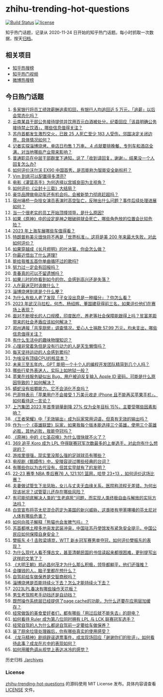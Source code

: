 # zhihu-trending-hot-questions

[![Build Status](https://github.com/justjavac/zhihu-trending-hot-questions/workflows/ci/badge.svg?branch=master)](https://github.com/justjavac/zhihu-trending-hot-questions/actions)
[![license](https://img.shields.io/github/license/justjavac/zhihu-trending-hot-questions)](https://github.com/justjavac/zhihu-trending-hot-questions/blob/master/LICENSE)

知乎热门话题，记录从 2020-11-24
日开始的知乎热门话题。每小时抓取一次数据，按天[归档](./archives)。

## 相关项目

- [知乎热搜榜](https://github.com/justjavac/zhihu-trending-top-search)
- [知乎热门视频](https://github.com/justjavac/zhihu-trending-hot-video)
- [微博热搜榜](https://github.com/justjavac/weibo-trending-hot-search)

## 今日热门话题

<!-- BEGIN -->
<!-- 最后更新时间 Mon Apr 17 2023 01:01:32 GMT+0800 (China Standard Time) -->

1. [多家银行将员工绩效薪酬追索扣回，有银行人均追回近 5 万元，「追薪」以后会常态化吗？](https://www.zhihu.com/question/595916455)
1. [云南某县干部公务接待提供并饮用百元白酒被处分，纪委回应「该县明确公务接待禁止饮酒」，哪些信息值得关注？](https://www.zhihu.com/question/595919977)
1. [苏丹首都发生激烈交火，已致 25 人死亡至少 183 人受伤，邻国决定关闭边界，具体情况如何？](https://www.zhihu.com/question/595912192)
1. [记者实探淄博烧烤，单店日均售 1 万串， 4 点就要排晚餐、专列车和酒店全满，对当地哪些产业带来影响？](https://www.zhihu.com/question/595939876)
1. [普通职员在中层干部群里下通知，说了「收到请回复，谢谢」，结果没一个人回复怎么办?](https://www.zhihu.com/question/595526596)
1. [如何评价沃尔沃 EX90 中国首秀，是否能称为智能安全新标杆？](https://www.zhihu.com/question/595956154)
1. [Vim 到底可以配置得多漂亮?](https://www.zhihu.com/question/26248191)
1. [电影《灌篮高手》为何选择以宫城良田为主视角？](https://www.zhihu.com/question/595855522)
1. [如何评价《尘封十三载》大结局？](https://www.zhihu.com/question/595962211)
1. [豪华品牌做电动车还有机会吗，会被新势力彻底赶超吗？](https://www.zhihu.com/question/595935056)
1. [宿州埇桥一杂技女演员表演时高空坠亡，反映出什么问题？事件后续处理进展如何？](https://www.zhihu.com/question/595931999)
1. [当一个很老实的员工开始顶撞领导，是什么原因?](https://www.zhihu.com/question/494123407)
1. [如果《原神》中的设定是神之眼破碎就会死亡，哪些角色放的位置会比较危险？](https://www.zhihu.com/question/584986692)
1. [2023 年上海车展哪些车值得看？](https://www.zhihu.com/question/594209163)
1. [特朗普称美元很快将不再是「世界标准」，这将是美 200 年来最大失败，对此如何评价？](https://www.zhihu.com/question/595779720)
1. [如果穿越成《长月烬明》的叶冰裳，你会怎么做？](https://www.zhihu.com/question/531915505)
1. [你最近悟出了什么道理?](https://www.zhihu.com/question/595361046)
1. [能给我推五首你单曲循环过的歌吗?](https://www.zhihu.com/question/595902065)
1. [努力过一定会有回报吗？](https://www.zhihu.com/question/595730354)
1. [青春真的可以不留遗憾吗？](https://www.zhihu.com/question/595625423)
1. [如果儿时的你看到如今的你，会感到高兴还是失落？](https://www.zhihu.com/question/595466173)
1. [人在最迷茫时该做什么？](https://www.zhihu.com/question/595521100)
1. [淄博烧烤到底是个什么梗？](https://www.zhihu.com/question/588049689)
1. [为什么有些人老了发现「子女没出息是一种福分」？你怎么看？](https://www.zhihu.com/question/594668461)
1. [2023 年武汉马拉松，何杰、杨绍辉、董国建获得前三名，如果评价他们在赛场上表现？](https://www.zhihu.com/question/595910477)
1. [面对不断增长的人口规模，印度医疗、养老等社会保障能跟得上吗？贫富差距带来的社会矛盾应该如何解决？](https://www.zhihu.com/question/595634951)
1. [郑州通报「共享厨房」调查情况，爱心人士捐款 57.99 万元，均未支出，哪些信息值得关注？](https://www.zhihu.com/question/595825215)
1. [有什么生活中的趣味物理知识？](https://www.zhihu.com/question/23019666)
1. [心理非常着急但是没有行动力的人是天生懒惰吗？](https://www.zhihu.com/question/483244051)
1. [每天坚持运动的人会感到累吗?](https://www.zhihu.com/question/595661391)
1. [为啥没有顶级CPU的核显本？](https://www.zhihu.com/question/595229500)
1. [未来三至五年内，GPT 能把一个十个人的编程开发团队精简到几个人吗？](https://www.zhihu.com/question/589904843)
1. [哪些行星外表迷人，实际上如地狱一般？](https://www.zhihu.com/question/595585754)
1. [苹果在线服务疑似出 Bug，用户被迫反复输入 Apple ID 密码，可能是什么原因导致的？如何解决？](https://www.zhihu.com/question/595952018)
1. [蟒蛇没有咀嚼能力，它不会消化不良吗？](https://www.zhihu.com/question/576460952)
1. [巴菲特表示「苹果用户不会接受 1 万美元收走 iPhone 且不能再买苹果手机」，如何看待这一言论？](https://www.zhihu.com/question/595349963)
1. [上汽集团 2023 年首季销量剧降 27% 仅为全年目标 15%，主要受哪些因素影响？](https://www.zhihu.com/question/595104014)
1. [《王者荣耀》中「无效输出」成为玩家常用词语，但真有无效的输出吗？](https://www.zhihu.com/question/595476486)
1. [作为一个《英雄联盟》玩家，如果我每个版本能选择三个英雄，使用三个英雄必胜，其他必败，我能夺冠吗？](https://www.zhihu.com/question/586398785)
1. [《原神》中的《七圣召唤》为什么很快就不火了？](https://www.zhihu.com/question/594289239)
1. [369 追平 Koro 成为 LPL 夺得联赛冠军次数最多的上单选手，对此你有什么想说的？](https://www.zhihu.com/question/595820165)
1. [游戏里很强，现实里没那么强的足球球员有哪些？](https://www.zhihu.com/question/444833941)
1. [电视剧《甄嬛传》中，安陵容说过哪些经典的台词？](https://www.zhihu.com/question/584220559)
1. [有哪些你以为古代没有，但其实早就有了的发明？](https://www.zhihu.com/question/588023318)
1. [22-23 赛季 NBA 季后赛76 人 121:101 篮网，哈登 23+13 ，如何评价这场比赛？](https://www.zhihu.com/question/595873212)
1. [夫妻做试管生下龙凤胎，女儿与丈夫无血缘关系，医院称流程无差错，为何出现该状况？试管婴儿还存在哪些风险？](https://www.zhihu.com/question/595726738)
1. [有可能彻底解决人类的“生老病死”问题，而实现人类终极自由与解放的实际方法吗？](https://www.zhihu.com/question/594619639)
1. [白宫宣布将芬太尼混合药定为美国的新兴威胁，这类掺有甲苯噻嗪的芬太尼对人体有哪些危害？](https://www.zhihu.com/question/595904925)
1. [如何向孩子解释「熊猫也会发脾气吗」？](https://www.zhihu.com/question/593514263)
1. [苏首都喀土穆多地突发武装冲突，中国驻苏丹使馆发布紧急安全提示，中国公民应如何保障自身安全？](https://www.zhihu.com/question/595775874)
1. [樊振东 4-1 击败梁靖崑，WTT 新乡冠军赛男单夺冠，如何评价樊振东的表现？](https://www.zhihu.com/question/595839535)
1. [为什么现代人看不懂古文，甚至清朝民国的书信读起来都很困难，更别提写出这样的文笔了？](https://www.zhihu.com/question/594877241)
1. [《大明王朝》郑必昌何茂才为什么那么积极，领导都躺平，他们还强推？](https://www.zhihu.com/question/595113706)
1. [会赚钱的人，脑子里都在想什么？](https://www.zhihu.com/question/595570023)
1. [自驾前给车做保养是交智商税吗？](https://www.zhihu.com/question/595860692)
1. [淄博烧烤是否能持续火下去？怎么才能持续火下去？](https://www.zhihu.com/question/595334446)
1. [2023LPL春决有哪些操作天花板？](https://www.zhihu.com/question/595625190)
1. [男生考驾照考手动挡还是自动挡？](https://www.zhihu.com/question/595897243)
1. [既然操作系统层已经提供了page cache的功能，为什么还要在应用层加缓存？](https://www.zhihu.com/question/29203599)
1. [经常做饭的美食爱好者们，都有哪些「用过后就不能失去」的厨电？](https://www.zhihu.com/question/595573998)
1. [如何看待 Ruler 成为第八位同时拥有 LPL 与 LCK 联赛冠军选手？](https://www.zhihu.com/question/595819824)
1. [经常自驾的人为什么都说自驾前一定要给车做保养？](https://www.zhihu.com/question/595866073)
1. [装了厨余垃圾处理器后，你有哪些真实的使用感受？](https://www.zhihu.com/question/593485850)
1. [《龙马精神》剧组辟谣退票事件，成龙现场回应「谢谢你们的批评」，如何看待此事？成龙在片中的表现如何？](https://www.zhihu.com/question/595825193)
1. [如何用暖色调从视觉上表达冰冷的感觉？](https://www.zhihu.com/question/486558202)

<!-- END -->

历史归档 [./archives](./archives)

### License

[zhihu-trending-hot-questions](https://github.com/justjavac/zhihu-trending-hot-questions)
的源码使用 MIT License 发布。具体内容请查看 [LICENSE](./LICENSE) 文件。
